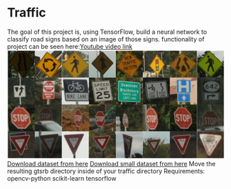 # Traffic

The goal of this project is, using TensorFlow, build a neural network to classify road signs based on an image of those signs.
functionality of project can be seen here:[Youtube video link](https://youtu.be/-h8NrvDQP5Q)
![](images/figure1.jpg)
[Download dataset from here](https://cdn.cs50.net/ai/2020/x/projects/5/gtsrb.zip)
[Download small dataset from here](https://cdn.cs50.net/ai/2020/x/projects/5/gtsrb-small.zip)
Move the resulting gtsrb directory inside of your traffic directory
Requirements:
opencv-python
scikit-learn
tensorflow
